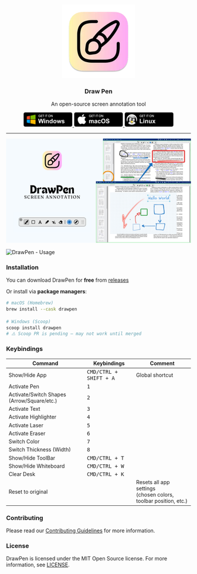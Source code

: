 <p align="center">
  <img src="https://github.com/DmytroVasin/DrawPen/blob/main/assets/static/icon.png?raw=true" height="200">
  <h3 align="center">Draw Pen</h3>
  <p align="center">An open-source screen annotation tool<p>
</p>

<p align="center">
  <a href='https://github.com/DmytroVasin/DrawPen/releases/latest/download/DrawPen-0.0.27.Setup.exe'>
    <img alt='Get it on Windows' width="134px" src='https://github.com/DmytroVasin/DrawPen/blob/main/assets/static/BadgeWindows.png?raw=true'/>
  </a>
  <a href='https://github.com/DmytroVasin/DrawPen/releases/latest/download/DrawPen-0.0.27-arm64.dmg'>
    <img alt='Get it on macOS' width="134px" src='https://github.com/DmytroVasin/DrawPen/blob/main/assets/static/BadgeMacOS.png?raw=true'/>
  </a>
  <a href='https://github.com/DmytroVasin/DrawPen/releases/latest/download/drawpen_0.0.27_amd64.deb'>
    <img alt='Get it on Linux' width="134px" src='https://github.com/DmytroVasin/DrawPen/blob/main/assets/static/BadgeLinux.png?raw=true'/>
  </a>
</p>

---

![DrawPen](https://github.com/DmytroVasin/DrawPen/blob/main/assets/static/main.png?raw=true)

![DrawPen - Usage](https://github.com/DmytroVasin/DrawPen/blob/main/assets/static/main.gif?raw=true)

### Installation

You can download DrawPen for **free** from [releases](https://github.com/DmytroVasin/DrawPen/releases)

Or install via **package managers**:

```bash
# macOS (Homebrew)
brew install --cask drawpen

# Windows (Scoop)
scoop install drawpen
# ⚠️ Scoop PR is pending — may not work until merged
```

### Keybindings

| Command                                 | Keybindings                                                  | Comment |
| --------------------------------------- | ------------------------------------------------------------ | - |
| Show/Hide App                           | <kbd>CMD/CTRL + SHIFT + A</kbd> | Global shortcut |
| Activate Pen                            | <kbd>1</kbd> | |
| Activate/Switch Shapes (Arrow/Square/etc.)   | <kbd>2</kbd> | |
| Activate Text                           | <kbd>3</kbd> | |
| Activate Highlighter                    | <kbd>4</kbd> | |
| Activate Laser                          | <kbd>5</kbd> | |
| Activate Eraser                         | <kbd>6</kbd> | |
| Switch Color                            | <kbd>7</kbd> | |
| Switch Thickness (Width)                | <kbd>8</kbd> | |
| Show/Hide ToolBar                       | <kbd>CMD/CTRL + T</kbd> | |
| Show/Hide Whiteboard                    | <kbd>CMD/CTRL + W</kbd> | |
| Clear Desk                              | <kbd>CMD/CTRL + K</kbd> | |
| Reset to original                       | | Resets all app settings <br /> (chosen colors, toolbar position, etc.)  |

### Contributing

Please read our [Contributing Guidelines](CONTRIBUTING.md) for more information.

### License

DrawPen is licensed under the MIT Open Source license.
For more information, see [LICENSE](LICENSE).
